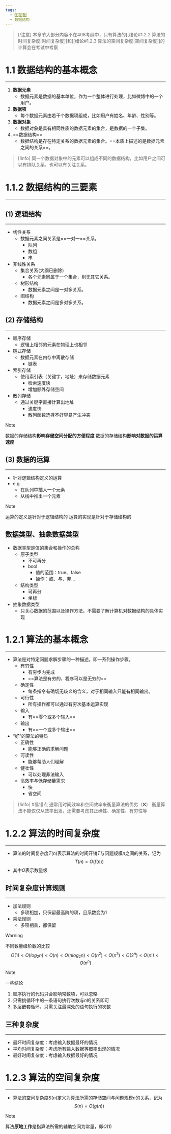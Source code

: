 ```yaml
---
tags:
  - 4️⃣0️⃣8️⃣
  - 数据结构
---
```

> [!注意]
> 本章节大部分内容不在408考纲中，只有算法的[[绪论#1.2.2 算法的时间复杂度|时间复杂度]]和[[绪论#1.2.3 算法的空间复杂度|空间复杂度]]的计算会在考试中考察
# 1.1 数据结构的基本概念
---
1. **数据元素**
	- 数据元素是数据的基本单位，作为一个整体进行处理，比如微博中的一个用户。
2. **数据项**
	- 每个数据元素由若干个数据项组成，比如用户有姓名、年龄、性别等。
3. **数据对象**
	- 数据对象是具有相同性质的数据元素的集合，是数据的一个子集。
4. ==数据结构==
	- 数据结构是存在特定关系的数据元素的集合。==本质上描述的是数据元素之间的关系==。

> [!info]
> 同一个数据对象中的元素可以组成不同的数据结构，比如用户之间可以有排队关系，也可以有关注关系。
# 1.1.2 数据结构的三要素
---
## (1) 逻辑结构
---
- 线性关系
	- 数据元素之间关系是==一对一==关系。
		- 队列
		- 数组
		- 串
- 非线性关系
	- 集合关系(大纲已删除)
		- 各个元素同属于一个集合，别无其它关系。
	- 树形结构
		- 数据元素之间是一对多关系。
	- 图结构
		- 数据元素之间是多对多关系。
## (2) 存储结构
---
- 顺序存储
	- 逻辑上相邻的元素在物理上也相邻
- 链式存储
	- 数据元素在内存中离散存储
		- 链表
- 索引存储
	- 使用索引表（关键字，地址）来存储数据元素
		- 检索速度快
		- 增加额外存储空间
- 散列存储
	- 通过关键字直接计算出地址
		- 速度快
		- 散列函数选择不好容易产生冲突
		
> [!note]
>数据的存储结构**影响存储空间分配的方便程度**
>数据的存储结构**影响对数据的运算速度**
## (3) 数据的运算
---
- 针对逻辑结构定义的运算
- e.g.
	- 在队列中插入一个元素
	- 从栈中推出一个元素

> [!note]
>运算的定义是针对于逻辑结构的
>运算的实现是针对于存储结构的

## 数据类型、抽象数据类型
- 数据类型是值的集合和操作的总称
	- 原子类型
		- 不可再分
		- bool
			- 值的范围：true、false
			- 操作：或、与、非…
	- 结构类型
		- 可再分
		- 坐标
- 抽象数据类型
	- 只关心数据的范围以及操作方法，不需要了解计算机对数据结构的具体实现
# 1.2.1 算法的基本概念
---
- 算法是对特定问题求解步骤的一种描述，即一系列操作步骤。
	- 有穷性
		- 有穷步内完成
		- ==算法是有穷的，程序可以是无穷的==
	- 确定性
		- 每条指令有确切无歧义的含义，对于相同输入只能有相同输出。
	- 可行性
		- 所有操作都可以通过有穷次基本运算实现
	- 输入
		- 有==零个或多个输入==
	- 输出
		- 有==一个或多个输出==
- “好”的算法的特质
	- 正确性
		- 能够正确的求解问题
	- 可读性
		- 能够帮助人们理解
	- 健壮性
		- 可以处理非法输入
	- 高效率与低存储量需求
		- 快
		- 省空间
> [!info]
> #易错点
> 通常用时间效率和空间效率来衡量算法的优劣（❌）
> 衡量算法不能仅仅从效率出发，还需要考虑其正确性、确定性、有穷性等
# 1.2.2 算法的时间复杂度
---
- 算法的时间复杂度$T(n)$表示算法的时间开销$T$与问题规模$n$之间的关系，记为
$$T(n)=O(f(n))$$
- 其中$O$表示数量级
## 时间复杂度计算规则
---
- 加法规则
	- 多项相加，只保留最高阶的项，且系数变为1
- 乘法规则
	- 多项相乘，都保留
	
> [!warning]
> 不同数量级阶数的比较
> $$O(1)<O(log_2n)<O(n)<O(nlog_2n)<O(n^2)<O(n^3)<O(2^n)<O(n!)<O(n^n)$$
 
> [!note]
>一些结论
>	1. 顺序执行的代码只会影响常数项，可以忽略
>	2. 只需挑循环中的一条语句执行次数与$n$的关系即可
>	3. 多层嵌套循环，只需关注最深处的语句执行的次数
## 三种复杂度
---
- 最坏时间复杂度：考虑输入数据最坏的情况
- 平均时间复杂度：考虑所有输入数据等概率出现的情况
- 最好时间复杂度：考虑输入数据最好的情况
# 1.2.3 算法的空间复杂度
---
- 算法的空间复杂度$S(n)$定义为算法所需的存储空间与问题规模$n$的关系，记为
 $$S(n)=O(g(n))$$
 >[!note]
>算法**原地工作**是指算法所需的辅助空间为常量，即$O(1)$
